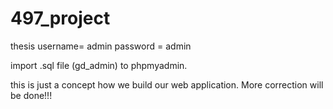 # 497_project
thesis
username= admin
password = admin


import .sql file (gd_admin) to phpmyadmin.

this is just a concept how we build our web application. More correction will be done!!!



